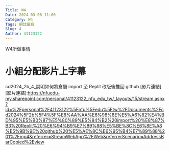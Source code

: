 ```yaml
---
Title: W4
Date: 2024-03-08 11:00
Category: W4
Tags: 網誌編寫
Slug: 4
Author: 41123122
---
```


W4所做事情

<!-- PELICAN_END_SUMMARY -->

# 小組分配影片上字幕
cd2024_2b_4_說明如何將倉儲 import 至 Replit 改版後推回 github 
[影片連結]
[影片連結]:https://nfuedu-my.sharepoint.com/personal/41123122_nfu_edu_tw/_layouts/15/stream.aspx?id=%2Fpersonal%2F41123122%5Fnfu%5Fedu%5Ftw%2FDocuments%2Fcd2024%5F2b%5F4%5F%E8%AA%AA%E6%98%8E%E5%A6%82%E4%BD%95%E5%B0%87%E5%80%89%E5%84%B2%20import%20%E8%87%B3%20Replit%20%E6%94%B9%E7%89%88%E5%BE%8C%E6%8E%A8%E5%9B%9E%20github%20%E5%AE%8C%E6%95%B4%E7%89%88%201%2Emp4&referrer=StreamWebApp%2EWeb&referrerScenario=AddressBarCopied%2Eview
